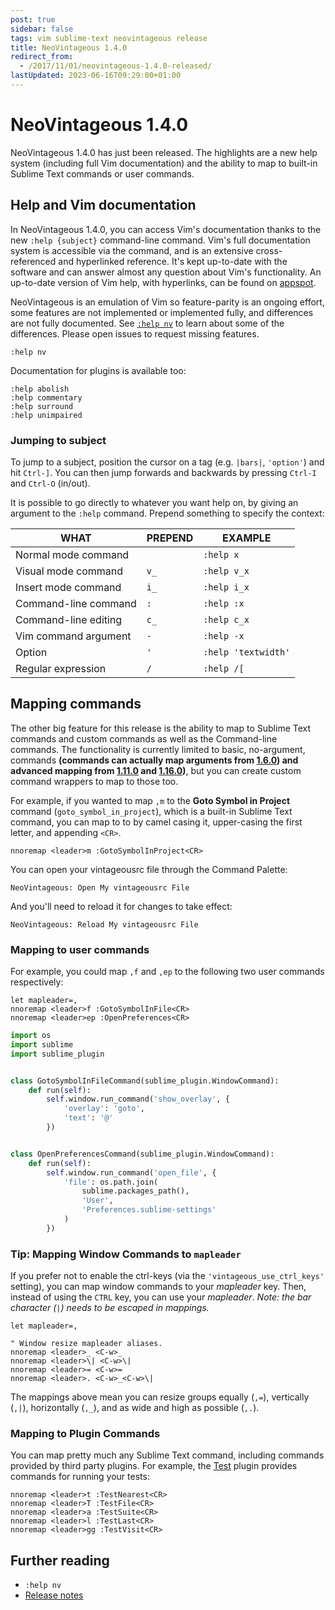 ```yaml
---
post: true
sidebar: false
tags: vim sublime-text neovintageous release
title: NeoVintageous 1.4.0
redirect_from:
  - /2017/11/01/neovintageous-1.4.0-released/
lastUpdated: 2023-06-16T09:29:00+01:00
---
```


# NeoVintageous 1.4.0

NeoVintageous 1.4.0 has just been released. The highlights are a new help system (including full Vim documentation) and the ability to map to built-in Sublime Text commands or user commands.

## Help and Vim documentation

In NeoVintageous 1.4.0, you can access Vim's documentation thanks to the new `:help {subject}` command-line command. Vim's full documentation system is accessible via the command, and is an extensive cross-referenced and hyperlinked reference. It's kept up-to-date with the software and can answer almost any question about Vim's functionality. An up-to-date version of Vim help, with hyperlinks, can be found on [appspot](https://vimhelp.appspot.com).

NeoVintageous is an emulation of Vim so feature-parity is an ongoing effort, some features are not implemented or implemented fully, and differences are not fully documented. See [`:help nv`](https://github.com/NeoVintageous/NeoVintageous/blob/master/res/doc/neovintageous.txt) to learn about some of the differences. Please open issues to request missing features.

```vim
:help nv
```

Documentation for plugins is available too:

```vim
:help abolish
:help commentary
:help surround
:help unimpaired
```

### Jumping to subject

To jump to a subject, position the cursor on a tag (e.g. `|bars|`, `'option'`) and hit `Ctrl-]`. You can then jump forwards and backwards by pressing `Ctrl-I` and `Ctrl-O` (in/out).

It is possible to go directly to whatever you want help on, by giving an argument to the `:help` command. Prepend something to specify the context:

WHAT | PREPEND | EXAMPLE
---- | ------- | -------
Normal mode command | | `:help x`
Visual mode command | `v_` | `:help v_x`
Insert mode command | `i_` | `:help i_x`
Command-line command | `:` | `:help :x`
Command-line editing | `c_` | `:help c_x`
Vim command argument | `-` | `:help -x`
Option | `'` | `:help 'textwidth'`
Regular expression | `/` | `:help /[`

## Mapping commands

The other big feature for this release is the ability to map to Sublime Text commands and custom commands as well as the Command-line commands. The functionality is currently limited to basic, no-argument, commands **(commands can actually map arguments from [1.6.0](/2018/05/21/neovintageous-1.6.0/)) and advanced mapping from [1.11.0](/2019/03/26/neovintageous-1.11.0/) and [1.16.0](/2019/06/05/neovintageous-1.16.0/))**, but you can create custom command wrappers to map to those too.

For example, if you wanted to map `,m` to the **Goto Symbol in Project** command (`goto_symbol_in_project`), which is a built-in Sublime Text command, you can map to to by camel casing it, upper-casing the first letter, and appending `<CR>`.

```vim
nnoremap <leader>m :GotoSymbolInProject<CR>
```

You can open your vintageousrc file through the Command Palette:

```
NeoVintageous: Open My vintageousrc File
```

And you'll need to reload it for changes to take effect:

```
NeoVintageous: Reload My vintageousrc File
```

### Mapping to user commands

For example, you could map `,f` and `,ep` to the following two user commands respectively:

```vim
let mapleader=,
nnoremap <leader>f :GotoSymbolInFile<CR>
nnoremap <leader>ep :OpenPreferences<CR>
```

```python
import os
import sublime
import sublime_plugin


class GotoSymbolInFileCommand(sublime_plugin.WindowCommand):
    def run(self):
        self.window.run_command('show_overlay', {
            'overlay': 'goto',
            'text': '@'
        })


class OpenPreferencesCommand(sublime_plugin.WindowCommand):
    def run(self):
        self.window.run_command('open_file', {
            'file': os.path.join(
                sublime.packages_path(),
                'User',
                'Preferences.sublime-settings'
            )
        })
```

### Tip: Mapping Window Commands to `mapleader`

If you prefer not to enable the ctrl-keys (via the `'vintageous_use_ctrl_keys'` setting), you can map window commands to your *mapleader* key. Then, instead of using the `CTRL` key, you can use your *mapleader*. *Note: the bar character (`|`) needs to be escaped in mappings.*

```vim
let mapleader=,

" Window resize mapleader aliases.
nnoremap <leader>_ <C-w>_
nnoremap <leader>\| <C-w>\|
nnoremap <leader>= <C-w>=
nnoremap <leader>. <C-w>_<C-w>\|
```

The mappings above mean you can resize groups equally (`,=`), vertically (`,|`), horizontally (`,_`), and as wide and high as possible (`,.`).

### Mapping to Plugin Commands

You can map pretty much any Sublime Text command, including commands provided by third party plugins. For example, the [Test](https://github.com/gerardroche/sublime-test) plugin provides commands for running your tests:

```vim
nnoremap <leader>t :TestNearest<CR>
nnoremap <leader>T :TestFile<CR>
nnoremap <leader>a :TestSuite<CR>
nnoremap <leader>l :TestLast<CR>
nnoremap <leader>gg :TestVisit<CR>
```

## Further reading

* `:help nv`
* [Release notes](https://github.com/NeoVintageous/NeoVintageous/releases/tag/1.4.0)
